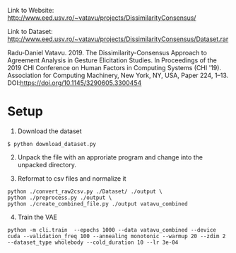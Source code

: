Link to Website: http://www.eed.usv.ro/~vatavu/projects/DissimilarityConsensus/

Link to Dataset: http://www.eed.usv.ro/~vatavu/projects/DissimilarityConsensus/Dataset.rar

Radu-Daniel Vatavu. 2019. The Dissimilarity-Consensus Approach to Agreement Analysis in Gesture Elicitation Studies. In Proceedings of the 2019 CHI Conference on Human Factors in Computing Systems (CHI '19). Association for Computing Machinery, New York, NY, USA, Paper 224, 1–13. DOI:https://doi.org/10.1145/3290605.3300454

# Setup

1. Download the dataset
```
$ python download_dataset.py
```

2. Unpack the file with an approriate program and change into the unpacked directory.

3. Reformat to csv files and normalize it

```
python ./convert_raw2csv.py ./Dataset/ ./output \
python ./preprocess.py ./output \ 
python ./create_combined_file.py ./output vatavu_combined
```

4. Train the VAE
```
python -m cli.train  --epochs 1000 --data vatavu_combined --device cuda --validation_freq 100 --annealing monotonic --warmup 20 --zdim 2 --dataset_type wholebody --cold_duration 10 --lr 3e-04
```
